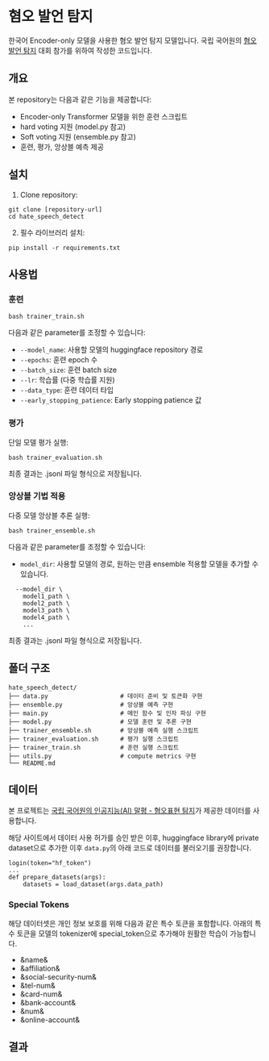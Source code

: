 # 혐오 발언 탐지
한국어 Encoder-only 모델을 사용한 혐오 발언 탐지 모델입니다. 국립 국어원의 [혐오 발언 탐지](https://kli.korean.go.kr/benchmark/taskOrdtm/taskList.do?taskOrdtmId=56) 대회 참가를 위하여 작성한 코드입니다.

## 개요
본 repository는 다음과 같은 기능을 제공합니다:
- Encoder-only Transformer 모델을 위한 훈련 스크립트
- hard voting 지원 (model.py 참고)
- Soft voting 지원 (ensemble.py 참고)
- 훈련, 평가, 앙상블 예측 제공

## 설치

1. Clone repository:
```
git clone [repository-url]
cd hate_speech_detect
```

2. 필수 라이브러리 설치:
```
pip install -r requirements.txt
```

## 사용법  

### 훈련
```
bash trainer_train.sh
```

다음과 같은 parameter를 조정할 수 있습니다:
- `--model_name`: 사용할 모델의 huggingface repository 경로
- `--epochs`: 훈련 epoch 수
- `--batch_size`: 훈련 batch size
- `--lr`: 학습률 (다중 학습률 지원)
- `--data_type`: 훈련 데이터 타입
- `--early_stopping_patience`: Early stopping patience 값

### 평가

단일 모델 평가 실행:
```
bash trainer_evaluation.sh
```
최종 결과는 .jsonl 파일 형식으로 저장됩니다.

### 앙상블 기법 적용

다중 모델 앙상블 추론 실행:
```
bash trainer_ensemble.sh
```

다음과 같은 parameter를 조정할 수 있습니다:
- `model_dir`: 사용할 모델의 경로, 원하는 만큼 ensemble 적용할 모델을 추가할 수 있습니다.
```
  --model_dir \
    model1_path \
    model2_path \
    model3_path \
    model4_path \
    ...
```
최종 결과는 .jsonl 파일 형식으로 저장됩니다.

## 폴더 구조
```
hate_speech_detect/
├── data.py                    # 데이터 준비 및 토큰화 구현
├── ensemble.py                # 앙상블 예측 구현
├── main.py                    # 메인 함수 및 인자 파싱 구현
├── model.py                   # 모델 훈련 및 추론 구현 
├── trainer_ensemble.sh        # 앙상블 예측 실행 스크립트
├── trainer_evaluation.sh      # 평가 실행 스크립트
├── trainer_train.sh           # 훈련 실행 스크립트
├── utils.py                   # compute metrics 구현
└── README.md
```

## 데이터
본 프로젝트는 [국립 국어원의 인공지능(AI) 말평 - 혐오표현 탐지](https://kli.korean.go.kr/benchmark/taskOrdtm/taskList.do?taskOrdtmId=56)가 제공한 데이터를 사용합니다. 

해당 사이트에서 데이터 사용 허가를 승인 받은 이후, huggingface library에 private dataset으로 추가한 이후 `data.py`의 아래 코드로 데이터를 불러오기를 권장합니다.
```
login(token="hf_token")
...
def prepare_datasets(args):
    datasets = load_dataset(args.data_path)
```

### Special Tokens
해당 데이터셋은 개인 정보 보호를 위해 다음과 같은 특수 토큰을 포함합니다. 아래의 특수 토큰을 모델의 tokenizer에 special_token으로 추가해야 원활한 학습이 가능합니다.
- &name&
- &affiliation&
- &social-security-num&
- &tel-num&
- &card-num&
- &bank-account&
- &num&
- &online-account&

## 결과
